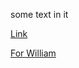 some text in it

[Link](https://github.com/minidawie/cse15l-lab-reports/blob/2c36836da6a3ef500f492e1acd34506280ac9d8e/second-file.html)

[For William](https://www.youtube.com/watch?v=dQw4w9WgXcQ)
